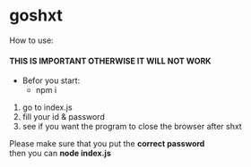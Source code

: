 # goshxt  
  
How to use:

#### THIS IS IMPORTANT OTHERWISE IT WILL NOT WORK
- Befor you start:
  - npm i

1. go to index.js  
2. fill your id & password  
3. see if you want the program to close the browser after shxt  
  
Please make sure that you put the **correct password**  
then you can **node index.js**